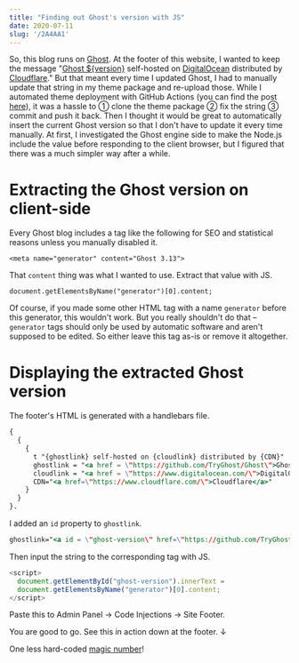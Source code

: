 ```yaml
---
title: "Finding out Ghost's version with JS"
date: 2020-07-11
slug: '/2A4AA1'
---
```


So, this blog runs on [Ghost](https://github.com/TryGhost/Ghost). At the footer of this website, I wanted to keep the message "[Ghost ${version}](https://github.com/TryGhost/Ghost) self-hosted on [DigitalOcean](https://www.digitalocean.com/) distributed by [Cloudflare](https://www.cloudflare.com/)." But that meant every time I updated Ghost, I had to manually update that string in my theme package and re-upload those. While I automated theme deployment with GitHub Actions (you can find the post [here](https://blog.chosunghyun.com/kr-ghost-theme-cicd/)), it was a hassle to ① clone the theme package ② fix the string ③ commit and push it back. Then I thought it would be great to automatically insert the current Ghost version so that I don't have to update it every time manually. At first, I investigated the Ghost engine side to make the Node.js include the value before responding to the client browser, but I figured that there was a much simpler way after a while.

# Extracting the Ghost version on client-side

Every Ghost blog includes a tag like the following for SEO and statistical reasons unless you manually disabled it.

    <meta name="generator" content="Ghost 3.13">

That `content` thing was what I wanted to use. Extract that value with JS.

    document.getElementsByName("generator")[0].content;

Of course, if you made some other HTML tag with a name `generator` before this generator, this wouldn't work. But you really shouldn't do that – `generator` tags should only be used by automatic software and aren't supposed to be edited. So either leave this tag as-is or remove it altogether.

# Displaying the extracted Ghost version

The footer's HTML is generated with a handlebars file.

```hbs
{
  {
    {
      t "{ghostlink} self-hosted on {cloudlink} distributed by {CDN}"
      ghostlink = "<a href = \"https://github.com/TryGhost/Ghost\">Ghost</a>"
      cloudlink = "<a href = \"https://www.digitalocean.com/\">DigitalOcean</a>"
      CDN="<a href=\"https://www.cloudflare.com/\">Cloudflare</a>"
    }
  }
}.
```

I added an `id` property to `ghostlink`.

```hbs
ghostlink="<a id = \"ghost-version\" href=\"https://github.com/TryGhost/Ghost\">Ghost</a>"
```

Then input the string to the corresponding tag with JS.

```js
<script>
  document.getElementById("ghost-version").innerText =
  document.getElementsByName("generator")[0].content;
</script>
```

Paste this to Admin Panel → Code Injections → Site Footer.

You are good to go. See this in action down at the footer. ↓

One less hard-coded [magic number](<https://en.wikipedia.org/wiki/Magic_number_(programming)>)!
